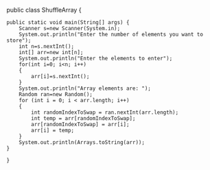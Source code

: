 public class ShuffleArray {

	public static void main(String[] args) {
		Scanner s=new Scanner(System.in);
		System.out.println("Enter the number of elements you want to store");
		int n=s.nextInt();
		int[] arr=new int[n];
		System.out.println("Enter the elements to enter");
		for(int i=0; i<n; i++)  
		{ 
			arr[i]=s.nextInt();  
		}  
		System.out.println("Array elements are: ");  
		Random ran=new Random();
		for (int i = 0; i < arr.length; i++)
		{
			int randomIndexToSwap = ran.nextInt(arr.length);
			int temp = arr[randomIndexToSwap];
			arr[randomIndexToSwap] = arr[i];
			arr[i] = temp;
		}
		System.out.println(Arrays.toString(arr));
	}
		
	}
